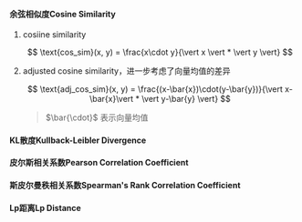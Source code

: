 #### 余弦相似度Cosine Similarity
1. cosiine similarity

    $$
    \text{cos_sim}(x, y) = \frac{x\cdot y}{\vert x \vert * \vert y \vert}
    $$

2. adjusted cosine similarity，进一步考虑了向量均值的差异

    $$
    \text{adj_cos_sim}(x, y) = \frac{(x-\bar{x})\cdot(y-\bar{y})}{\vert x-\bar{x}\vert * \vert y-\bar{y} \vert}
    $$

    > $\bar{\cdot}$ 表示向量均值

#### KL散度Kullback-Leibler Divergence
#### 皮尔斯相关系数Pearson Correlation Coefficient
#### 斯皮尔曼秩相关系数Spearman's Rank Correlation Coefficient
#### Lp距离Lp Distance